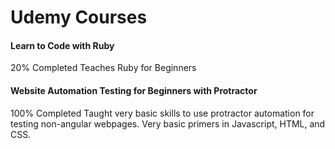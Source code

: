 # Udemy Courses

#### Learn to Code with Ruby
20% Completed
Teaches Ruby for Beginners

#### Website Automation Testing for Beginners with Protractor
100% Completed
Taught very basic skills to use protractor automation for testing non-angular webpages.  Very basic primers in Javascript, HTML, and CSS.

